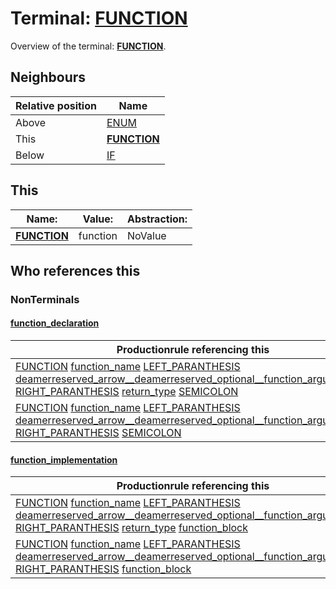 # Terminal: **[FUNCTION](./FUNCTION.md)**

Overview of the terminal: **[FUNCTION](./FUNCTION.md)**.



## **Neighbours**

| Relative position | Name                                          |
| ----------------- | --------------------------------------------- |
| Above             | [ENUM](./ENUM.md) |
| This              | **[FUNCTION](./FUNCTION.md)** |
| Below             | [IF](./IF.md) |



## **This**

| Name:                                       | Value:          | Abstraction:    |
| ------------------------------------------- | --------------- | --------------- |
| **[FUNCTION](./FUNCTION.md)** | function | NoValue |



## **Who references this**

### NonTerminals


#### [function_declaration](./../Grammar/function_declaration.md)

| Productionrule referencing this                      |
| ---------------------------------------------------- |
| [FUNCTION](./FUNCTION.md) [function_name](./../Grammar/function_name.md) [LEFT_PARANTHESIS](./LEFT_PARANTHESIS.md) [deamerreserved_arrow__deamerreserved_optional__function_argument____](./../Grammar/deamerreserved_arrow__deamerreserved_optional__function_argument____.md) [RIGHT_PARANTHESIS](./RIGHT_PARANTHESIS.md) [return_type](./../Grammar/return_type.md) [SEMICOLON](./SEMICOLON.md)  |
| [FUNCTION](./FUNCTION.md) [function_name](./../Grammar/function_name.md) [LEFT_PARANTHESIS](./LEFT_PARANTHESIS.md) [deamerreserved_arrow__deamerreserved_optional__function_argument____](./../Grammar/deamerreserved_arrow__deamerreserved_optional__function_argument____.md) [RIGHT_PARANTHESIS](./RIGHT_PARANTHESIS.md) [SEMICOLON](./SEMICOLON.md)  |


#### [function_implementation](./../Grammar/function_implementation.md)

| Productionrule referencing this                      |
| ---------------------------------------------------- |
| [FUNCTION](./FUNCTION.md) [function_name](./../Grammar/function_name.md) [LEFT_PARANTHESIS](./LEFT_PARANTHESIS.md) [deamerreserved_arrow__deamerreserved_optional__function_argument____](./../Grammar/deamerreserved_arrow__deamerreserved_optional__function_argument____.md) [RIGHT_PARANTHESIS](./RIGHT_PARANTHESIS.md) [return_type](./../Grammar/return_type.md) [function_block](./../Grammar/function_block.md)  |
| [FUNCTION](./FUNCTION.md) [function_name](./../Grammar/function_name.md) [LEFT_PARANTHESIS](./LEFT_PARANTHESIS.md) [deamerreserved_arrow__deamerreserved_optional__function_argument____](./../Grammar/deamerreserved_arrow__deamerreserved_optional__function_argument____.md) [RIGHT_PARANTHESIS](./RIGHT_PARANTHESIS.md) [function_block](./../Grammar/function_block.md)  |



